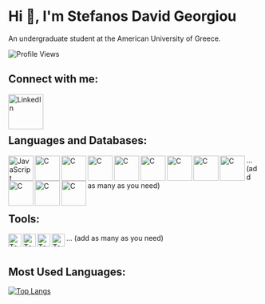 # Hi 👋, I'm Stefanos David Georgiou

An undergraduate student at the American University of Greece.

![Profile Views](https://komarev.com/ghpvc/?username=Ogstef&color=blue)


## Connect with me:
[<img align="left" alt="LinkedIn" width="70px" src="https://cdn-icons-png.flaticon.com/512/174/174857.png" />][linkedin]

<br />

[linkedin]: https://www.linkedin.com/in/stefanos-georgiou13/

<br />
<br />


## Languages and Databases:
<img align="left" alt="JavaScript" width="50px" src="https://cdn.icon-icons.com/icons2/2415/PNG/512/java_original_wordmark_logo_icon_146459.png" />
<img align="left" alt="C" width="50px" src="https://cdn3.iconfinder.com/data/icons/logos-and-brands-adobe/512/267_Python-512.png" />
<img align="left" alt="C" width="50px" src="https://cdn-icons-png.flaticon.com/512/732/732212.png" />
<img align="left" alt="C" width="50px" src="https://cdn4.iconfinder.com/data/icons/social-media-logos-6/512/121-css3-512.png" />
<img align="left" alt="C" width="50px" src="https://iconape.com/wp-content/png_logo_vector/c.png" />
<img align="left" alt="C" width="50px" src="https://static.vecteezy.com/system/resources/previews/027/127/463/non_2x/javascript-logo-javascript-icon-transparent-free-png.png" />
<img align="left" alt="C" width="50px" src="https://cdn.icon-icons.com/icons2/2415/PNG/512/c_original_logo_icon_146611.png" />
<img align="left" alt="C" width="50px" src="https://cdn-icons-png.flaticon.com/512/6132/6132222.png" />
<img align="left" alt="C" width="50px" src="https://cdn.iconscout.com/icon/free/png-256/free-react-1-282599.png?f=webp" />
<img align="left" alt="C" width="50px" src="https://cdn-icons-png.flaticon.com/512/4248/4248443.png" />
<img align="left" alt="C" width="50px" src="https://upload.wikimedia.org/wikipedia/commons/thumb/2/29/Postgresql_elephant.svg/1200px-Postgresql_elephant.svg.png" />
<img align="left" alt="C" width="50px" src="https://static-00.iconduck.com/assets.00/kotlin-icon-512x512-0o0lfw0b.png" />

... (add as many as you need)
<br />
<br />

## Tools:
<img align="left" alt="Tool1" width="26px" src="https://static-00.iconduck.com/assets.00/postman-icon-497x512-beb7sy75.png" />
<img align="left" alt="Tool1" width="26px" src="https://git-scm.com/images/logos/downloads/Git-Icon-1788C.png" />
<img align="left" alt="Tool1" width="26px" src="https://cdn.worldvectorlogo.com/logos/visual-studio-code-1.svg" />
<img align="left" alt="Tool1" width="26px" src="https://static-00.iconduck.com/assets.00/docker-icon-512x438-ga1hb37h.png" />




... (add as many as you need)
<br />
<br />

## Most Used Languages:
[![Top Langs](https://github-readme-stats.vercel.app/api/top-langs/?username=Ogstef&layout=compact)](https://github.com/Ogstef)
